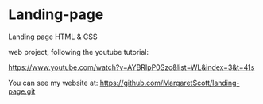 # Landing-page
Landing page HTML &amp; CSS


web project, following the youtube tutorial:

https://www.youtube.com/watch?v=AYBRIpP0Szo&list=WL&index=3&t=41s

You can see my website at:
https://github.com/MargaretScott/landing-page.git

